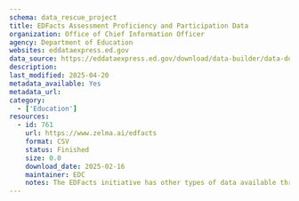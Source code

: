 ```yaml
---
schema: data_rescue_project 
title: EDFacts Assessment Proficiency and Participation Data
organization: Office of Chief Information Officer
agency: Department of Education
websites: eddataexpress.ed.gov
data_source: https://eddataexpress.ed.gov/download/data-builder/data-download-tool?f%5B0%5D=school_year%3A2022-2023&f%5B1%5D=state_name%3AALABAMA
description: 
last_modified: 2025-04-20
metadata_available: Yes
metadata_url: 
category:
  - ['Education'] 
resources:
  - id: 761
    url: https://www.zelma.ai/edfacts
    format: CSV
    status: Finished
    size: 0.0
    download_date: 2025-02-16
    maintainer: EDC
    notes: The EDFacts initiative has other types of data available through the ED Data Express. The archived data currently only include the assessment performance and participation rate data files.
---
```

